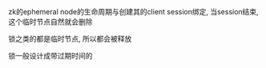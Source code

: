 zk的ephemeral node的生命周期与创建其的client session绑定, 当session结束, 这个临时节点自然就会删除

锁之类的都是临时节点, 所以都会被释放

锁一般设计成带过期时间的